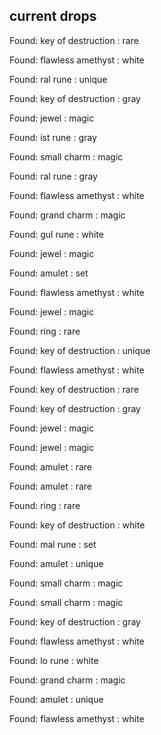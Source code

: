 ## current drops

Found: key of destruction : rare
Found: flawless amethyst : white
Found: ral rune : unique
Found: key of destruction : gray
Found: jewel : magic
Found: ist rune : gray
Found: small charm : magic
Found: ral rune : gray
Found: flawless amethyst : white
Found: grand charm : magic
Found: gul rune : white
Found: jewel : magic
Found: amulet : set
Found: flawless amethyst : white
Found: jewel : magic
Found: ring : rare
Found: key of destruction : unique
Found: flawless amethyst : white
Found: key of destruction : rare
Found: key of destruction : gray
Found: jewel : magic
Found: jewel : magic
Found: amulet : rare
Found: amulet : rare
Found: ring : rare
Found: key of destruction : white
Found: mal rune : set
Found: amulet : unique
Found: small charm : magic
Found: small charm : magic
Found: key of destruction : gray
Found: flawless amethyst : white
Found: lo rune : white
Found: grand charm : magic
Found: amulet : unique
Found: flawless amethyst : white
